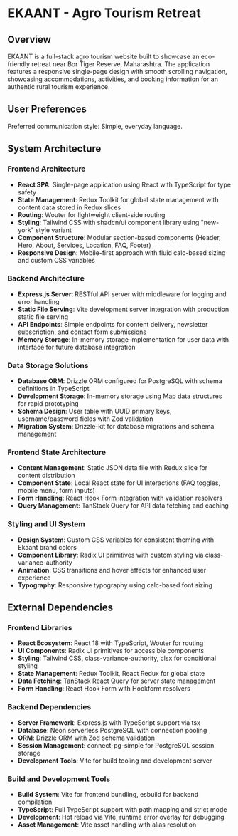 # EKAANT - Agro Tourism Retreat

## Overview

EKAANT is a full-stack agro tourism website built to showcase an eco-friendly retreat near Bor Tiger Reserve, Maharashtra. The application features a responsive single-page design with smooth scrolling navigation, showcasing accommodations, activities, and booking information for an authentic rural tourism experience.

## User Preferences

Preferred communication style: Simple, everyday language.

## System Architecture

### Frontend Architecture
- **React SPA**: Single-page application using React with TypeScript for type safety
- **State Management**: Redux Toolkit for global state management with content data stored in Redux slices
- **Routing**: Wouter for lightweight client-side routing
- **Styling**: Tailwind CSS with shadcn/ui component library using "new-york" style variant
- **Component Structure**: Modular section-based components (Header, Hero, About, Services, Location, FAQ, Footer)
- **Responsive Design**: Mobile-first approach with fluid calc-based sizing and custom CSS variables

### Backend Architecture
- **Express.js Server**: RESTful API server with middleware for logging and error handling
- **Static File Serving**: Vite development server integration with production static file serving
- **API Endpoints**: Simple endpoints for content delivery, newsletter subscription, and contact form submissions
- **Memory Storage**: In-memory storage implementation for user data with interface for future database integration

### Data Storage Solutions
- **Database ORM**: Drizzle ORM configured for PostgreSQL with schema definitions in TypeScript
- **Development Storage**: In-memory storage using Map data structures for rapid prototyping
- **Schema Design**: User table with UUID primary keys, username/password fields with Zod validation
- **Migration System**: Drizzle-kit for database migrations and schema management

### Frontend State Architecture
- **Content Management**: Static JSON data file with Redux slice for content distribution
- **Component State**: Local React state for UI interactions (FAQ toggles, mobile menu, form inputs)
- **Form Handling**: React Hook Form integration with validation resolvers
- **Query Management**: TanStack Query for API data fetching and caching

### Styling and UI System
- **Design System**: Custom CSS variables for consistent theming with Ekaant brand colors
- **Component Library**: Radix UI primitives with custom styling via class-variance-authority
- **Animation**: CSS transitions and hover effects for enhanced user experience
- **Typography**: Responsive typography using calc-based font sizing

## External Dependencies

### Frontend Libraries
- **React Ecosystem**: React 18 with TypeScript, Wouter for routing
- **UI Components**: Radix UI primitives for accessible components
- **Styling**: Tailwind CSS, class-variance-authority, clsx for conditional styling
- **State Management**: Redux Toolkit, React Redux for global state
- **Data Fetching**: TanStack React Query for server state management
- **Form Handling**: React Hook Form with Hookform resolvers

### Backend Dependencies
- **Server Framework**: Express.js with TypeScript support via tsx
- **Database**: Neon serverless PostgreSQL with connection pooling
- **ORM**: Drizzle ORM with Zod schema validation
- **Session Management**: connect-pg-simple for PostgreSQL session storage
- **Development Tools**: Vite for build tooling and development server

### Build and Development Tools
- **Build System**: Vite for frontend bundling, esbuild for backend compilation
- **TypeScript**: Full TypeScript support with path mapping and strict mode
- **Development**: Hot reload via Vite, runtime error overlay for debugging
- **Asset Management**: Vite asset handling with alias resolution